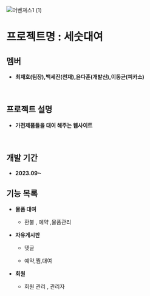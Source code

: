 ![어벤져스1 (1)](https://github.com/AN-js/gasan-edu/assets/145098510/6b5c2455-71e4-4086-a4d0-a4cf4390f984)
# 프로젝트명 : 세숫대여
## 멤버 

- **최재호(팀장),백세진(천재),윤다훈(개발신),이동균(피카소)** 


<br>

## 프로젝트 설명 
- **가전제품들을 대여 해주는 웹사이트**

<br>

## 개발 기간 
- **2023.09~**
 



##  기능 목록 

- **물품 대여**
   - 환불 , 예약 ,물품관리
  
-  **자유게시판**
   - 댓글 

   - 예약,찜,대여

- **회원**
    
   - 회원 관리 , 관리자  
  

